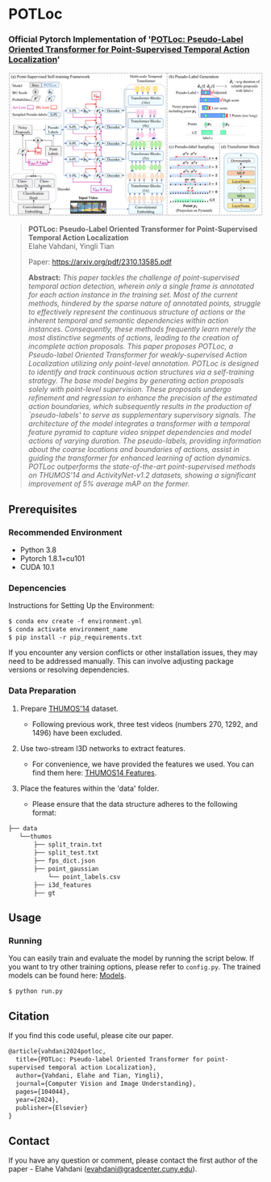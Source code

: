 # POTLoc
### Official Pytorch Implementation of '[POTLoc: Pseudo-Label Oriented Transformer for Point-Supervised Temporal Action Localization](https://arxiv.org/pdf/2310.13585.pdf)' 

![architecture](main_figure.png)

> **POTLoc: Pseudo-Label Oriented Transformer for Point-Supervised Temporal Action Localization**<br>
> Elahe Vahdani, Yingli Tian
>
> Paper: https://arxiv.org/pdf/2310.13585.pdf
>
> **Abstract:** *This paper tackles the challenge of point-supervised temporal action detection, wherein only a single frame is annotated for each action instance in the training set. Most of the current methods, hindered by the sparse nature of annotated points, struggle to effectively represent the continuous structure of actions or the inherent temporal and semantic dependencies within action instances. Consequently, these methods frequently learn merely the most distinctive segments of actions, leading to the creation of incomplete action proposals. This paper proposes POTLoc, a Pseudo-label Oriented Transformer for weakly-supervised Action Localization utilizing only point-level annotation. POTLoc is designed to identify and track continuous action structures via a
self-training strategy. The base model begins by generating action proposals solely with point-level supervision. These proposals undergo refinement and regression to enhance the precision of the estimated action boundaries, which subsequently results in the production of `pseudo-labels' to serve as supplementary supervisory signals. The architecture of the model integrates a transformer with a temporal feature pyramid to capture video snippet dependencies and model actions of varying duration. The pseudo-labels, providing information about the coarse locations and boundaries of actions, assist in guiding the transformer for enhanced learning of action dynamics. POTLoc outperforms the state-of-the-art point-supervised methods on THUMOS'14 and ActivityNet-v1.2 datasets, showing a significant improvement of 5% average mAP on the former.*


## Prerequisites
### Recommended Environment
* Python 3.8 
* Pytorch 1.8.1+cu101
* CUDA 10.1

### Depencencies
Instructions for Setting Up the Environment:
   
    $ conda env create -f environment.yml
    $ conda activate environment_name
    $ pip install -r pip_requirements.txt
   
If you encounter any version conflicts or other installation issues, they may need to be addressed manually. This can involve adjusting package versions or resolving dependencies.

### Data Preparation
1. Prepare [THUMOS'14](https://www.crcv.ucf.edu/THUMOS14/) dataset.
    - Following previous work, three test videos (numbers 270, 1292, and 1496) have been excluded.

2. Use two-stream I3D networks to extract features.
    - For convenience, we have provided the features we used. You can find them here: [THUMOS14 Features](https://drive.google.com/drive/folders/18YHWf5UMMjxq1FuGDe7tTRlUMtUI36PG?usp=drive_link).
    
3. Place the features within the 'data' folder.
    - Please ensure that the data structure adheres to the following format:
   
~~~~
├── data
   └──thumos
       ├── split_train.txt
       ├── split_test.txt
       ├── fps_dict.json
       ├── point_gaussian
           └── point_labels.csv
       ├── i3d_features
       ├── gt

~~~~

## Usage

### Running
You can easily train and evaluate the model by running the script below.
If you want to try other training options, please refer to `config.py`.
The trained models can be found here: [Models](https://drive.google.com/drive/folders/1o1TxJOkUcE7nFvxaK5pLmeG__7JsMiY1?usp=drive_link).
~~~~
$ python run.py
~~~~

## Citation
If you find this code useful, please cite our paper.

~~~~
@article{vahdani2024potloc,
  title={POTLoc: Pseudo-label Oriented Transformer for point-supervised temporal action Localization},
  author={Vahdani, Elahe and Tian, Yingli},
  journal={Computer Vision and Image Understanding},
  pages={104044},
  year={2024},
  publisher={Elsevier}
}
~~~~

## Contact
If you have any question or comment, please contact the first author of the paper - Elahe Vahdani (evahdani@gradcenter.cuny.edu).
